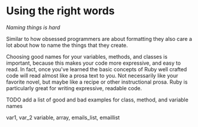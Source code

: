 # Using the right words

*Naming things is hard*

Similar to how obsessed programmers are about formatting they also care a lot
about how to name the things that they create.

Choosing good names for your variables, methods, and classes is important,
because this makes your code more expressive, and easy to read. In fact, once
you've learned the basic concepts of Ruby well crafted code will read almost
like a prosa text to you.  Not necessarily like your favorite novel, but maybe
like a recipe or other instructional prosa. Ruby is particularly great for
writing expressive, readable code.

TODO add a list of good and bad examples for class, method, and variable names

var1, var_2
variable, array, emails_list, emaillist

